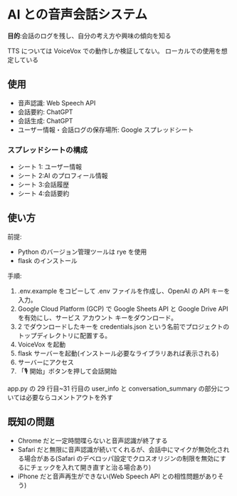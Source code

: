 # AI との音声会話システム

**目的**:会話のログを残し、自分の考え方や興味の傾向を知る

TTS については VoiceVox での動作しか検証してない。
ローカルでの使用を想定している

## 使用

- 音声認識: Web Speech API
- 会話要約: ChatGPT
- 会話生成: ChatGPT
- ユーザー情報・会話ログの保存場所: Google スプレッドシート

### スプレッドシートの構成

- シート 1: ユーザー情報
- シート 2:AI のプロフィール情報
- シート 3:会話履歴
- シート 4:会話要約

## 使い方

前提:

- Python のバージョン管理ツールは rye を使用
- flask のインストール

手順:

1. .env.example をコピーして .env ファイルを作成し、OpenAI の API キーを入力。
2. Google Cloud Platform (GCP) で Google Sheets API と Google Drive API を有効にし、サービス アカウント キーをダウンロード。
3. 2 でダウンロードしたキーを credentials.json という名前でプロジェクトのトップディレクトリに配置する。
4. VoiceVox を起動
5. flask サーバーを起動(インストール必要なライブラリあれば表示される)
6. サーバーにアクセス
7. 「🎙️ 開始」ボタンを押して会話開始

app.py の 29 行目~31 行目の user_info と conversation_summary の部分については必要ならコメントアウトを外す

## 既知の問題

- Chrome だと一定時間喋らないと音声認識が終了する
- Safari だと無限に音声認識が続いてくれるが、会話中にマイクが無効化される場合がある(Safari のデベロッパ設定でクロスオリジンの制限を無効にするにチェックを入れて開き直すと治る場合あり)
- iPhone だと音声再生ができない(Web Speech API との相性問題がありそう)
